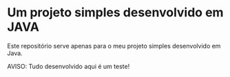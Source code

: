 # Um projeto simples desenvolvido em JAVA
Este repositório serve apenas para o meu projeto simples desenvolvido em Java.

AVISO: Tudo desenvolvido aqui é um teste!

